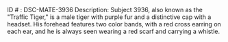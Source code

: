 ID # : DSC-MATE-3936
Description: Subject 3936, also known as the "Traffic Tiger," is a male tiger with purple fur and a distinctive cap with a headset. His forehead features two color bands, with a red cross earring on each ear, and he is always seen wearing a red scarf and carrying a whistle.